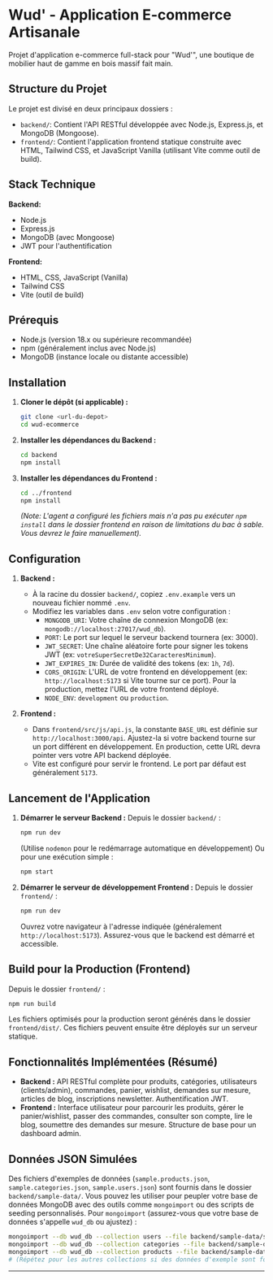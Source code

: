# Wud' - Application E-commerce Artisanale

Projet d'application e-commerce full-stack pour "Wud'", une boutique de mobilier haut de gamme en bois massif fait main.

## Structure du Projet

Le projet est divisé en deux principaux dossiers :

- `backend/`: Contient l'API RESTful développée avec Node.js, Express.js, et MongoDB (Mongoose).
- `frontend/`: Contient l'application frontend statique construite avec HTML, Tailwind CSS, et JavaScript Vanilla (utilisant Vite comme outil de build).

## Stack Technique

**Backend:**

- Node.js
- Express.js
- MongoDB (avec Mongoose)
- JWT pour l'authentification

**Frontend:**

- HTML, CSS, JavaScript (Vanilla)
- Tailwind CSS
- Vite (outil de build)

## Prérequis

- Node.js (version 18.x ou supérieure recommandée)
- npm (généralement inclus avec Node.js)
- MongoDB (instance locale ou distante accessible)

## Installation

1.  **Cloner le dépôt (si applicable) :**

    ```bash
    git clone <url-du-depot>
    cd wud-ecommerce
    ```

2.  **Installer les dépendances du Backend :**

    ```bash
    cd backend
    npm install
    ```

3.  **Installer les dépendances du Frontend :**
    ```bash
    cd ../frontend
    npm install
    ```
    _(Note: L'agent a configuré les fichiers mais n'a pas pu exécuter `npm install` dans le dossier frontend en raison de limitations du bac à sable. Vous devrez le faire manuellement)._

## Configuration

1.  **Backend :**

    - À la racine du dossier `backend/`, copiez `.env.example` vers un nouveau fichier nommé `.env`.
    - Modifiez les variables dans `.env` selon votre configuration :
      - `MONGODB_URI`: Votre chaîne de connexion MongoDB (ex: `mongodb://localhost:27017/wud_db`).
      - `PORT`: Le port sur lequel le serveur backend tournera (ex: 3000).
      - `JWT_SECRET`: Une chaîne aléatoire forte pour signer les tokens JWT (ex: `votreSuperSecretDe32CaracteresMinimum`).
      - `JWT_EXPIRES_IN`: Durée de validité des tokens (ex: `1h`, `7d`).
      - `CORS_ORIGIN`: L'URL de votre frontend en développement (ex: `http://localhost:5173` si Vite tourne sur ce port). Pour la production, mettez l'URL de votre frontend déployé.
      - `NODE_ENV`: `development` ou `production`.

2.  **Frontend :**
    - Dans `frontend/src/js/api.js`, la constante `BASE_URL` est définie sur `http://localhost:3000/api`. Ajustez-la si votre backend tourne sur un port différent en développement. En production, cette URL devra pointer vers votre API backend déployée.
    - Vite est configuré pour servir le frontend. Le port par défaut est généralement `5173`.

## Lancement de l'Application

1.  **Démarrer le serveur Backend :**
    Depuis le dossier `backend/` :

    ```bash
    npm run dev
    ```

    (Utilise `nodemon` pour le redémarrage automatique en développement)
    Ou pour une exécution simple :

    ```bash
    npm start
    ```

2.  **Démarrer le serveur de développement Frontend :**
    Depuis le dossier `frontend/` :
    ```bash
    npm run dev
    ```
    Ouvrez votre navigateur à l'adresse indiquée (généralement `http://localhost:5173`). Assurez-vous que le backend est démarré et accessible.

## Build pour la Production (Frontend)

Depuis le dossier `frontend/` :

```bash
npm run build
```

Les fichiers optimisés pour la production seront générés dans le dossier `frontend/dist/`. Ces fichiers peuvent ensuite être déployés sur un serveur statique.

## Fonctionnalités Implémentées (Résumé)

- **Backend :** API RESTful complète pour produits, catégories, utilisateurs (clients/admin), commandes, panier, wishlist, demandes sur mesure, articles de blog, inscriptions newsletter. Authentification JWT.
- **Frontend :** Interface utilisateur pour parcourir les produits, gérer le panier/wishlist, passer des commandes, consulter son compte, lire le blog, soumettre des demandes sur mesure. Structure de base pour un dashboard admin.

## Données JSON Simulées

Des fichiers d'exemples de données (`sample.products.json`, `sample.categories.json`, `sample.users.json`) sont fournis dans le dossier `backend/sample-data/`. Vous pouvez les utiliser pour peupler votre base de données MongoDB avec des outils comme `mongoimport` ou des scripts de seeding personnalisés.
Pour `mongoimport` (assurez-vous que votre base de données s'appelle `wud_db` ou ajustez) :

```bash
mongoimport --db wud_db --collection users --file backend/sample-data/sample.users.json --jsonArray
mongoimport --db wud_db --collection categories --file backend/sample-data/sample.categories.json --jsonArray
mongoimport --db wud_db --collection products --file backend/sample-data/sample.products.json --jsonArray
# (Répétez pour les autres collections si des données d'exemple sont fournies)
```

---
